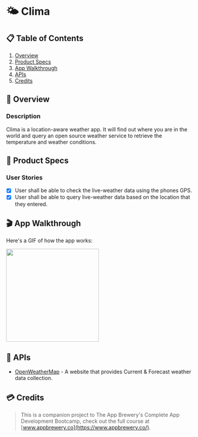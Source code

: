 # 🌤 Clima

## 📋 Table of Contents
1. [Overview](#-Overview)
2. [Product Specs](#-Product-Specs)
3. [App Walkthrough](#-App-Walkthrough)
4. [APIs](#-APIs)
5. [Credits](#-Credits)

## 👀 Overview
### Description

Clima is a location-aware weather app. It will find out where you are in the world and query an open source weather service to retrieve the temperature and weather conditions.

## 📕 Product Specs
### User Stories

- [X] User shall be able to check the live-weather data using the phones GPS.
- [X] User shall be able to query live-weather data based on the location that they entered.

## 🎬 App Walkthrough

Here's a GIF of how the app works:

<img src="https://raw.githubusercontent.com/py415/app-resources/master/GIFs/ios/ios-clima.gif" width="250" />

## 🔑 APIs

- [OpenWeatherMap](https://openweathermap.org/api) - A website that provides Current & Forecast weather data collection.

## 💳 Credits

>This is a companion project to The App Brewery's Complete App Development Bootcamp, check out the full course at [www.appbrewery.co](https://www.appbrewery.co/).
